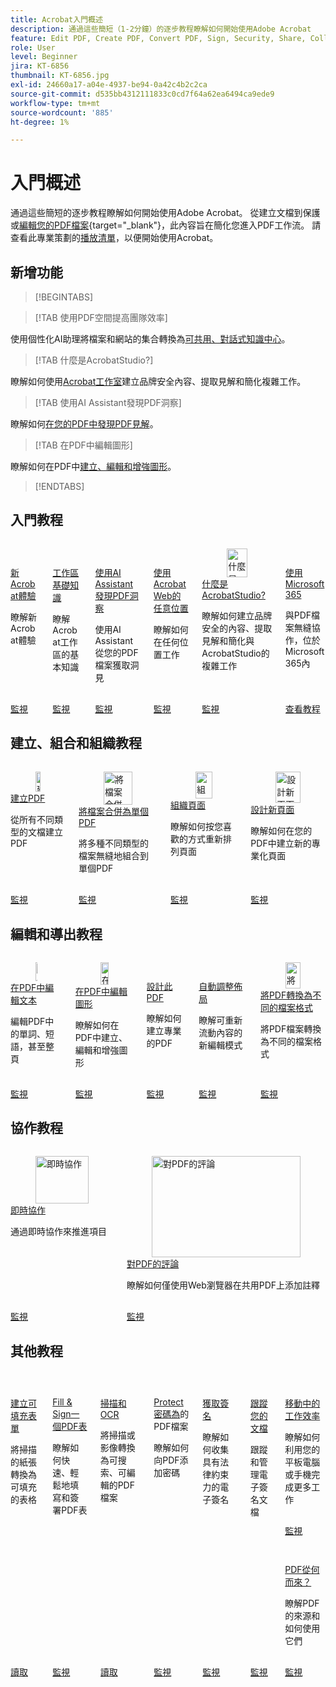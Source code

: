 ```yaml
---
title: Acrobat入門概述
description: 通過這些簡短（1-2分鐘）的逐步教程瞭解如何開始使用Adobe Acrobat
feature: Edit PDF, Create PDF, Convert PDF, Sign, Security, Share, Collaboration, Workspace
role: User
level: Beginner
jira: KT-6856
thumbnail: KT-6856.jpg
exl-id: 24660a17-a04e-4937-be94-0a42c4b2c2ca
source-git-commit: d535bb4312111833c0cd7f64a62ea6494ca9ede9
workflow-type: tm+mt
source-wordcount: '885'
ht-degree: 1%

---
```


# 入門概述

通過這些簡短的逐步教程瞭解如何開始使用Adobe Acrobat。 從建立文檔到保護或[編輯您的PDF檔案](https://www.adobe.com/tw/acrobat/online/pdf-editor.html){target="_blank"}，此內容旨在簡化您進入PDF工作流。 請查看此專業策劃的[播放清單](https://experienceleague.adobe.com/zh-hant/playlists/acrobat-get-started-business-users)，以便開始使用Acrobat。

## 新增功能

>[!BEGINTABS]

>[!TAB 使用PDF空間提高團隊效率]

使用個性化AI助理將檔案和網站的集合轉換為[可共用、對話式知識中心](pdf-spaces-legal.md)。

>[!TAB 什麼是AcrobatStudio?]

瞭解如何使用[Acrobat工作室](acrobat-studio.md)建立品牌安全內容、提取見解和簡化複雜工作。

>[!TAB 使用AI Assistant發現PDF洞察]

瞭解如何[在您的PDF中發現PDF見解](ai-assistant.md)。

>[!TAB 在PDF中編輯圖形]

瞭解如何在PDF中[建立、編輯和增強圖形](edit-graphics.md)。

>[!ENDTABS]

## 入門教程

<!-- START CARDS HTML - DO NOT MODIFY BY HAND -->
<div class="columns">
    <div class="column is-half-tablet is-half-desktop is-one-third-widescreen" aria-label="New Acrobat experience">
        <div class="card" style="height: 100%; display: flex; flex-direction: column; height: 100%;">
            <div class="card-image">
                <figure class="image x-is-16by9">
                    <a href="https://experienceleague.adobe.com/zh-hant/docs/document-cloud-learn/acrobat-learning/getting-started/new-workspace" title="新Acrobat經驗" target="_self" rel="referrer">
                        <img class="is-bordered-r-small" src="https://experienceleague.adobe.com/zh-hant/docs/document-cloud-learn/acrobat-learning/getting-started/media_1fd7846c8083ccd0da406c6abf96fe746d9b4539e.png?width=400&format=webply&optimize=medium" alt="新Acrobat經驗"
                             style="width: 100%; aspect-ratio: 16 / 9; object-fit: cover; overflow: hidden; display: block; margin: auto;">
                    </a>
                </figure>
            </div>
            <div class="card-content is-padded-small" style="display: flex; flex-direction: column; flex-grow: 1; justify-content: space-between;">
                <div class="top-card-content">
                    <p class="headline is-size-6 has-text-weight-bold">
                        <a href="https://experienceleague.adobe.com/zh-hant/docs/document-cloud-learn/acrobat-learning/getting-started/new-workspace" target="_self" rel="referrer" title="新Acrobat經驗">新Acrobat體驗</a>
                    </p>
                    <p class="is-size-6">瞭解新Acrobat體驗</p>
                </div>
                <a href="https://experienceleague.adobe.com/zh-hant/docs/document-cloud-learn/acrobat-learning/getting-started/new-workspace" target="_self" rel="referrer" class="spectrum-Button spectrum-Button--outline spectrum-Button--primary spectrum-Button--sizeM" style="align-self: flex-start; margin-top: 1rem;">
                    <span class="spectrum-Button-label has-no-wrap has-text-weight-bold">監視</span>
                </a>
            </div>
        </div>
    </div>
    <div class="column is-half-tablet is-half-desktop is-one-third-widescreen" aria-label="Workspace basics">
        <div class="card" style="height: 100%; display: flex; flex-direction: column; height: 100%;">
            <div class="card-image">
                <figure class="image x-is-16by9">
                    <a href="https://experienceleague.adobe.com/zh-hant/docs/document-cloud-learn/acrobat-learning/getting-started/get-to-know-the-acrobat-dc-interface" title="工作區基本介紹" target="_self" rel="referrer">
                        <img class="is-bordered-r-small" src="https://experienceleague.adobe.com/zh-hant/docs/document-cloud-learn/acrobat-learning/getting-started/media_1829b23b3d26ba9ab2687a87be27ecf1b2adde71e.png?width=400&format=webply&optimize=medium" alt="工作區基本介紹"
                             style="width: 100%; aspect-ratio: 16 / 9; object-fit: cover; overflow: hidden; display: block; margin: auto;">
                    </a>
                </figure>
            </div>
            <div class="card-content is-padded-small" style="display: flex; flex-direction: column; flex-grow: 1; justify-content: space-between;">
                <div class="top-card-content">
                    <p class="headline is-size-6 has-text-weight-bold">
                        <a href="https://experienceleague.adobe.com/zh-hant/docs/document-cloud-learn/acrobat-learning/getting-started/get-to-know-the-acrobat-dc-interface" target="_self" rel="referrer" title="工作區基本介紹">工作區基礎知識</a>
                    </p>
                    <p class="is-size-6">瞭解Acrobat工作區的基本知識</p>
                </div>
                <a href="https://experienceleague.adobe.com/zh-hant/docs/document-cloud-learn/acrobat-learning/getting-started/get-to-know-the-acrobat-dc-interface" target="_self" rel="referrer" class="spectrum-Button spectrum-Button--outline spectrum-Button--primary spectrum-Button--sizeM" style="align-self: flex-start; margin-top: 1rem;">
                    <span class="spectrum-Button-label has-no-wrap has-text-weight-bold">監視</span>
                </a>
            </div>
        </div>
    </div>
    <div class="column is-half-tablet is-half-desktop is-one-third-widescreen" aria-label="Discover PDF insights with AI Assistant">
        <div class="card" style="height: 100%; display: flex; flex-direction: column; height: 100%;">
            <div class="card-image">
                <figure class="image x-is-16by9">
                    <a href="https://experienceleague.adobe.com/zh-hant/docs/document-cloud-learn/acrobat-learning/getting-started/ai-assistant" title="使用AI Assistant發現PDF洞察力" target="_self" rel="referrer">
                        <img class="is-bordered-r-small" src="https://experienceleague.adobe.com/zh-hant/docs/document-cloud-learn/acrobat-learning/getting-started/media_16b40a5c89df63b8d9116ee1733680b378915394a.png?width=400&format=webply&optimize=medium" alt="使用AI Assistant發現PDF洞察力"
                             style="width: 100%; aspect-ratio: 16 / 9; object-fit: cover; overflow: hidden; display: block; margin: auto;">
                    </a>
                </figure>
            </div>
            <div class="card-content is-padded-small" style="display: flex; flex-direction: column; flex-grow: 1; justify-content: space-between;">
                <div class="top-card-content">
                    <p class="headline is-size-6 has-text-weight-bold">
                        <a href="https://experienceleague.adobe.com/zh-hant/docs/document-cloud-learn/acrobat-learning/getting-started/ai-assistant" target="_self" rel="referrer" title="使用AI Assistant發現PDF洞察力">使用AI Assistant發現PDF洞察</a>
                    </p>
                    <p class="is-size-6">使用AI Assistant從您的PDF檔案獲取洞見</p>
                </div>
                <a href="https://experienceleague.adobe.com/zh-hant/docs/document-cloud-learn/acrobat-learning/getting-started/ai-assistant" target="_self" rel="referrer" class="spectrum-Button spectrum-Button--outline spectrum-Button--primary spectrum-Button--sizeM" style="align-self: flex-start; margin-top: 1rem;">
                    <span class="spectrum-Button-label has-no-wrap has-text-weight-bold">監視</span>
                </a>
            </div>
        </div>
    </div>
                <div class="column is-half-tablet is-half-desktop is-one-third-widescreen" aria-label="Work anywhere with Acrobat web">
        <div class="card" style="height: 100%; display: flex; flex-direction: column; height: 100%;">
            <div class="card-image">
                <figure class="image x-is-16by9">
                    <a href="https://experienceleague.adobe.com/zh-hant/docs/document-cloud-learn/acrobat-learning/getting-started/acrobatweb" title="隨處使用AcrobatWeb" target="_self" rel="referrer">
                        <img class="is-bordered-r-small" src="https://experienceleague.adobe.com/zh-hant/docs/document-cloud-learn/acrobat-learning/getting-started/media_1bfcf9b6746a553be3bae3718499df7f83847b637.png?width=400&format=webply&optimize=medium" alt="隨處使用AcrobatWeb"
                             style="width: 100%; aspect-ratio: 16 / 9; object-fit: cover; overflow: hidden; display: block; margin: auto;">
                    </a>
                </figure>
            </div>
            <div class="card-content is-padded-small" style="display: flex; flex-direction: column; flex-grow: 1; justify-content: space-between;">
                <div class="top-card-content">
                    <p class="headline is-size-6 has-text-weight-bold">
                        <a href="https://experienceleague.adobe.com/zh-hant/docs/document-cloud-learn/acrobat-learning/getting-started/acrobatweb" target="_self" rel="referrer" title="隨處使用AcrobatWeb">使用AcrobatWeb的任意位置</a>
                    </p>
                    <p class="is-size-6">瞭解如何在任何位置工作</p>
                </div>
                <a href="https://experienceleague.adobe.com/zh-hant/docs/document-cloud-learn/acrobat-learning/getting-started/acrobatweb" target="_self" rel="referrer" class="spectrum-Button spectrum-Button--outline spectrum-Button--primary spectrum-Button--sizeM" style="align-self: flex-start; margin-top: 1rem;">
                    <span class="spectrum-Button-label has-no-wrap has-text-weight-bold">監視</span>
                </a>
            </div>
        </div>
    </div>
                 <div class="column is-half-tablet is-half-desktop is-one-third-widescreen"         aria-label="What is Acrobat Studio?">
                      <div class="card" style="height: 100%; display: flex; flex-direction: column; height: 100%;">
                 <div class="card-image">
                <figure class="image x-is-16by9">
                    <a href="https://experienceleague.adobe.com/zh-hant/docs/document-cloud-learn/acrobat-learning/getting-started/acrobat-studio" title="什麼是Acrobat工作室？" target="_self" rel="referrer">
                        <img class="is-bordered-r-small" src="https://experienceleague.adobe.com/zh-hant/docs/document-cloud-learn/acrobat-learning/by-industry/media_1f6d6f7b7584d916a156a186267c3d3790ae9144a.png?width=400&format=webply&optimize=medium" alt="什麼是Acrobat工作室？"
                             style="width: 100%; aspect-ratio: 16 / 9; object-fit: cover; overflow: hidden; display: block; margin: auto;">
                    </a>
                </figure>
                 </div>
                     <div class="card-content is-padded-small" style="display: flex; flex-direction: column; flex-grow: 1; justify-content: space-between;">
                <div class="top-card-content">
                    <p class="headline is-size-6 has-text-weight-bold">
                        <a href="https://experienceleague.adobe.com/zh-hant/docs/document-cloud-learn/acrobat-learning/getting-started/acrobat-studio" target="_self" rel="referrer" title="什麼是Acrobat工作室？">什麼是AcrobatStudio?</a>
                    </p>
                    <p class="is-size-6">瞭解如何建立品牌安全的內容、提取見解和簡化與AcrobatStudio的複雜工作</p>
                </div>
                <a href="https://experienceleague.adobe.com/zh-hant/docs/document-cloud-learn/acrobat-learning/getting-started/acrobat-studio" target="_self" rel="referrer" class="spectrum-Button spectrum-Button--outline spectrum-Button--primary spectrum-Button--sizeM" style="align-self: flex-start; margin-top: 1rem;">
                    <span class="spectrum-Button-label has-no-wrap has-text-weight-bold">監視</span>
                </a>
            </div>
        </div>
    </div>
    <div class="column is-half-tablet is-half-desktop is-one-third-widescreen" aria-label="Work with Microsoft 365">
        <div class="card" style="height: 100%; display: flex; flex-direction: column; height: 100%;">
            <div class="card-image">
                <figure class="image x-is-16by9">
                    <a href="https://experienceleague.adobe.com/zh-hant/docs/document-cloud-learn/acrobat-learning/integrations/integrate-overview#microsoft" title="與Microsoft合作365" target="_self" rel="referrer">
                        <img class="is-bordered-r-small" src="https://experienceleague.adobe.com/zh-hant/docs/document-cloud-learn/acrobat-learning/getting-started/media_1e715d1ec959dc755a27cab94e21039372673afac.png?width=400&format=webply&optimize=medium" alt="與Microsoft合作365"
                             style="width: 100%; aspect-ratio: 16 / 9; object-fit: cover; overflow: hidden; display: block; margin: auto;">
                    </a>
                </figure>
            </div>
            <div class="card-content is-padded-small" style="display: flex; flex-direction: column; flex-grow: 1; justify-content: space-between;">
                <div class="top-card-content">
                    <p class="headline is-size-6 has-text-weight-bold">
                        <a href="https://experienceleague.adobe.com/zh-hant/docs/document-cloud-learn/acrobat-learning/integrations/integrate-overview#microsoft" target="_self" rel="referrer" title="與Microsoft合作365">使用Microsoft365</a>
                    </p>
                    <p class="is-size-6">與PDF檔案無縫協作，位於Microsoft365內</p>
                </div>
                <a href="https://experienceleague.adobe.com/zh-hant/docs/document-cloud-learn/acrobat-learning/integrations/integrate-overview#microsoft" target="_self" rel="referrer" class="spectrum-Button spectrum-Button--outline spectrum-Button--primary spectrum-Button--sizeM" style="align-self: flex-start; margin-top: 1rem;">
                    <span class="spectrum-Button-label has-no-wrap has-text-weight-bold">查看教程</span>
                </a>
            </div>
        </div>
    </div>
</div>
<!-- END CARDS HTML - DO NOT MODIFY BY HAND -->

## 建立、組合和組織教程

<!-- START CARDS HTML - DO NOT MODIFY BY HAND -->
<div class="columns">
    <div class="column is-half-tablet is-half-desktop is-one-third-widescreen" aria-label="Create a PDF">
        <div class="card" style="height: 100%; display: flex; flex-direction: column; height: 100%;">
            <div class="card-image">
                <figure class="image x-is-16by9">
                    <a href="https://experienceleague.adobe.com/zh-hant/docs/document-cloud-learn/acrobat-learning/getting-started/create-pdf" title="建立PDF" target="_self" rel="referrer">
                        <img class="is-bordered-r-small" src="https://experienceleague.adobe.com/zh-hant/docs/document-cloud-learn/acrobat-learning/getting-started/media_16f0a3abd52647334bb64fdf140cf94afd63188d2.png?width=400&format=webply&optimize=medium" alt="建立PDF"
                             style="width: 100%; aspect-ratio: 16 / 9; object-fit: cover; overflow: hidden; display: block; margin: auto;">
                    </a>
                </figure>
            </div>
            <div class="card-content is-padded-small" style="display: flex; flex-direction: column; flex-grow: 1; justify-content: space-between;">
                <div class="top-card-content">
                    <p class="headline is-size-6 has-text-weight-bold">
                        <a href="https://experienceleague.adobe.com/zh-hant/docs/document-cloud-learn/acrobat-learning/getting-started/create-pdf" target="_self" rel="referrer" title="建立PDF">建立PDF</a>
                    </p>
                    <p class="is-size-6">從所有不同類型的文檔建立PDF</p>
                </div>
                <a href="https://experienceleague.adobe.com/zh-hant/docs/document-cloud-learn/acrobat-learning/getting-started/create-pdf" target="_self" rel="referrer" class="spectrum-Button spectrum-Button--outline spectrum-Button--primary spectrum-Button--sizeM" style="align-self: flex-start; margin-top: 1rem;">
                    <span class="spectrum-Button-label has-no-wrap has-text-weight-bold">監視</span>
                </a>
            </div>
        </div>
    </div>
    <div class="column is-half-tablet is-half-desktop is-one-third-widescreen" aria-label="Combine files into a single PDF">
        <div class="card" style="height: 100%; display: flex; flex-direction: column; height: 100%;">
            <div class="card-image">
                <figure class="image x-is-16by9">
                    <a href="https://experienceleague.adobe.com/zh-hant/docs/document-cloud-learn/acrobat-learning/getting-started/combine-to-pdf" title="將檔案合併到單個PDF" target="_self" rel="referrer">
                        <img class="is-bordered-r-small" src="https://experienceleague.adobe.com/zh-hant/docs/document-cloud-learn/acrobat-learning/getting-started/media_11be639aeee441f5b0e2b4900730339cd1798a4b9.png?width=400&format=webply&optimize=medium" alt="將檔案合併到單個PDF"
                             style="width: 100%; aspect-ratio: 16 / 9; object-fit: cover; overflow: hidden; display: block; margin: auto;">
                    </a>
                </figure>
            </div>
            <div class="card-content is-padded-small" style="display: flex; flex-direction: column; flex-grow: 1; justify-content: space-between;">
                <div class="top-card-content">
                    <p class="headline is-size-6 has-text-weight-bold">
                        <a href="https://experienceleague.adobe.com/zh-hant/docs/document-cloud-learn/acrobat-learning/getting-started/combine-to-pdf" target="_self" rel="referrer" title="將檔案合併到單個PDF">將檔案合併為單個PDF</a>
                    </p>
                    <p class="is-size-6">將多種不同類型的檔案無縫地組合到單個PDF</p>
                </div>
                <a href="https://experienceleague.adobe.com/zh-hant/docs/document-cloud-learn/acrobat-learning/getting-started/combine-to-pdf" target="_self" rel="referrer" class="spectrum-Button spectrum-Button--outline spectrum-Button--primary spectrum-Button--sizeM" style="align-self: flex-start; margin-top: 1rem;">
                    <span class="spectrum-Button-label has-no-wrap has-text-weight-bold">監視</span>
                </a>
            </div>
        </div>
    </div>
    <div class="column is-half-tablet is-half-desktop is-one-third-widescreen" aria-label="Organize pages">
        <div class="card" style="height: 100%; display: flex; flex-direction: column; height: 100%;">
            <div class="card-image">
                <figure class="image x-is-16by9">
                    <a href="https://experienceleague.adobe.com/zh-hant/docs/document-cloud-learn/acrobat-learning/getting-started/organize" title="組織頁面" target="_self" rel="referrer">
                        <img class="is-bordered-r-small" src="https://experienceleague.adobe.com/zh-hant/docs/document-cloud-learn/acrobat-learning/getting-started/media_17e55bdc9d65c0ae578fd3d6d32d1eb3bf3719714.png?width=400&format=webply&optimize=medium" alt="組織頁面"
                             style="width: 100%; aspect-ratio: 16 / 9; object-fit: cover; overflow: hidden; display: block; margin: auto;">
                    </a>
                </figure>
            </div>
            <div class="card-content is-padded-small" style="display: flex; flex-direction: column; flex-grow: 1; justify-content: space-between;">
                <div class="top-card-content">
                    <p class="headline is-size-6 has-text-weight-bold">
                        <a href="https://experienceleague.adobe.com/zh-hant/docs/document-cloud-learn/acrobat-learning/getting-started/organize" target="_self" rel="referrer" title="組織頁面">組織頁面</a>
                    </p>
                    <p class="is-size-6">瞭解如何按您喜歡的方式重新排列頁面</p>
                </div>
                <a href="https://experienceleague.adobe.com/zh-hant/docs/document-cloud-learn/acrobat-learning/getting-started/organize" target="_self" rel="referrer" class="spectrum-Button spectrum-Button--outline spectrum-Button--primary spectrum-Button--sizeM" style="align-self: flex-start; margin-top: 1rem;">
                    <span class="spectrum-Button-label has-no-wrap has-text-weight-bold">監視</span>
                </a>
            </div>
        </div>
    </div>
    <div class="column is-half-tablet is-half-desktop is-one-third-widescreen" aria-label="Design a new page">
        <div class="card" style="height: 100%; display: flex; flex-direction: column; height: 100%;">
            <div class="card-image">
                <figure class="image x-is-16by9">
                    <a href="https://experienceleague.adobe.com/zh-hant/docs/document-cloud-learn/acrobat-learning/getting-started/add-custom-page" title="設計新頁面" target="_self" rel="referrer">
                        <img class="is-bordered-r-small" src="https://experienceleague.adobe.com/zh-hant/docs/document-cloud-learn/acrobat-learning/getting-started/media_1f048322a16c3f2b9762347f0ea4e90b24dcd279e.png?width=400&format=webply&optimize=medium" alt="設計新頁面"
                             style="width: 100%; aspect-ratio: 16 / 9; object-fit: cover; overflow: hidden; display: block; margin: auto;">
                    </a>
                </figure>
            </div>
            <div class="card-content is-padded-small" style="display: flex; flex-direction: column; flex-grow: 1; justify-content: space-between;">
                <div class="top-card-content">
                    <p class="headline is-size-6 has-text-weight-bold">
                        <a href="https://experienceleague.adobe.com/zh-hant/docs/document-cloud-learn/acrobat-learning/getting-started/add-custom-page" target="_self" rel="referrer" title="設計新頁面">設計新頁面</a>
                    </p>
                    <p class="is-size-6">瞭解如何在您的PDF中建立新的專業化頁面</p>
                </div>
                <a href="https://experienceleague.adobe.com/zh-hant/docs/document-cloud-learn/acrobat-learning/getting-started/add-custom-page" target="_self" rel="referrer" class="spectrum-Button spectrum-Button--outline spectrum-Button--primary spectrum-Button--sizeM" style="align-self: flex-start; margin-top: 1rem;">
                    <span class="spectrum-Button-label has-no-wrap has-text-weight-bold">監視</span>
                </a>
            </div>
        </div>
    </div>
</div>
<!-- END CARDS HTML - DO NOT MODIFY BY HAND -->

## 編輯和導出教程

<!-- START CARDS HTML - DO NOT MODIFY BY HAND -->
<div class="columns">
    <div class="column is-half-tablet is-half-desktop is-one-third-widescreen" aria-label="Edit text in a PDF">
        <div class="card" style="height: 100%; display: flex; flex-direction: column; height: 100%;">
            <div class="card-image">
                <figure class="image x-is-16by9">
                    <a href="https://experienceleague.adobe.com/zh-hant/docs/document-cloud-learn/acrobat-learning/getting-started/edit-pdf" title="編輯PDF中的文本" target="_self" rel="referrer">
                        <img class="is-bordered-r-small" src="https://experienceleague.adobe.com/zh-hant/docs/document-cloud-learn/acrobat-learning/getting-started/media_13401767164ccbafc5bcc35d34d2334fc961255e1.png?width=400&format=webply&optimize=medium" alt="編輯PDF中的文本"
                             style="width: 100%; aspect-ratio: 16 / 9; object-fit: cover; overflow: hidden; display: block; margin: auto;">
                    </a>
                </figure>
            </div>
            <div class="card-content is-padded-small" style="display: flex; flex-direction: column; flex-grow: 1; justify-content: space-between;">
                <div class="top-card-content">
                    <p class="headline is-size-6 has-text-weight-bold">
                        <a href="https://experienceleague.adobe.com/zh-hant/docs/document-cloud-learn/acrobat-learning/getting-started/edit-pdf" target="_self" rel="referrer" title="編輯PDF中的文本">在PDF中編輯文本</a>
                    </p>
                    <p class="is-size-6">編輯PDF中的單詞、短語，甚至整頁</p>
                </div>
                <a href="https://experienceleague.adobe.com/zh-hant/docs/document-cloud-learn/acrobat-learning/getting-started/edit-pdf" target="_self" rel="referrer" class="spectrum-Button spectrum-Button--outline spectrum-Button--primary spectrum-Button--sizeM" style="align-self: flex-start; margin-top: 1rem;">
                    <span class="spectrum-Button-label has-no-wrap has-text-weight-bold">監視</span>
                </a>
            </div>
        </div>
    </div>
    <div class="column is-half-tablet is-half-desktop is-one-third-widescreen" aria-label="Edit graphics in a PDF">
        <div class="card" style="height: 100%; display: flex; flex-direction: column; height: 100%;">
            <div class="card-image">
                <figure class="image x-is-16by9">
                    <a href="https://experienceleague.adobe.com/zh-hant/docs/document-cloud-learn/acrobat-learning/getting-started/edit-graphics" title="在PDF中編輯圖形" target="_self" rel="referrer">
                        <img class="is-bordered-r-small" src="https://experienceleague.adobe.com/zh-hant/docs/document-cloud-learn/acrobat-learning/getting-started/media_10cbcb294cdbd62dc9d8f6b2f5f5f160782370141.png?width=400&format=webply&optimize=medium" alt="在PDF中編輯圖形"
                             style="width: 100%; aspect-ratio: 16 / 9; object-fit: cover; overflow: hidden; display: block; margin: auto;">
                    </a>
                </figure>
            </div>
            <div class="card-content is-padded-small" style="display: flex; flex-direction: column; flex-grow: 1; justify-content: space-between;">
                <div class="top-card-content">
                    <p class="headline is-size-6 has-text-weight-bold">
                        <a href="https://experienceleague.adobe.com/zh-hant/docs/document-cloud-learn/acrobat-learning/getting-started/edit-graphics" target="_self" rel="referrer" title="在PDF中編輯圖形">在PDF中編輯圖形</a>
                    </p>
                    <p class="is-size-6">瞭解如何在PDF中建立、編輯和增強圖形</p>
                </div>
                <a href="https://experienceleague.adobe.com/zh-hant/docs/document-cloud-learn/acrobat-learning/getting-started/edit-graphics" target="_self" rel="referrer" class="spectrum-Button spectrum-Button--outline spectrum-Button--primary spectrum-Button--sizeM" style="align-self: flex-start; margin-top: 1rem;">
                    <span class="spectrum-Button-label has-no-wrap has-text-weight-bold">監視</span>
                </a>
            </div>
        </div>
    </div>
    <div class="column is-half-tablet is-half-desktop is-one-third-widescreen" aria-label="Stylize this PDF">
        <div class="card" style="height: 100%; display: flex; flex-direction: column; height: 100%;">
            <div class="card-image">
                <figure class="image x-is-16by9">
                    <a href="https://experienceleague.adobe.com/zh-hant/docs/document-cloud-learn/acrobat-learning/getting-started/stylize-this-pdf" title="設計此PDF" target="_self" rel="referrer">
                        <img class="is-bordered-r-small" src="https://experienceleague.adobe.com/zh-hant/docs/document-cloud-learn/acrobat-learning/getting-started/media_199eeb70612b1e3f04c00cbe3ebf7f4cc2016bcef.png?width=400&format=webply&optimize=medium" alt="設計此PDF"
                             style="width: 100%; aspect-ratio: 16 / 9; object-fit: cover; overflow: hidden; display: block; margin: auto;">
                    </a>
                </figure>
            </div>
            <div class="card-content is-padded-small" style="display: flex; flex-direction: column; flex-grow: 1; justify-content: space-between;">
                <div class="top-card-content">
                    <p class="headline is-size-6 has-text-weight-bold">
                        <a href="https://experienceleague.adobe.com/zh-hant/docs/document-cloud-learn/acrobat-learning/getting-started/stylize-this-pdf" target="_self" rel="referrer" title="設計此PDF">設計此PDF</a>
                    </p>
                    <p class="is-size-6">瞭解如何建立專業的PDF</p>
                </div>
                <a href="https://experienceleague.adobe.com/zh-hant/docs/document-cloud-learn/acrobat-learning/getting-started/stylize-this-pdf" target="_self" rel="referrer" class="spectrum-Button spectrum-Button--outline spectrum-Button--primary spectrum-Button--sizeM" style="align-self: flex-start; margin-top: 1rem;">
                    <span class="spectrum-Button-label has-no-wrap has-text-weight-bold">監視</span>
                </a>
            </div>
        </div>
    </div>
    <div class="column is-half-tablet is-half-desktop is-one-third-widescreen" aria-label="Auto-adjust layout">
        <div class="card" style="height: 100%; display: flex; flex-direction: column; height: 100%;">
            <div class="card-image">
                <figure class="image x-is-16by9">
                    <a href="https://experienceleague.adobe.com/zh-hant/docs/document-cloud-learn/acrobat-learning/getting-started/auto-adjust-layout" title="自動調整佈局" target="_self" rel="referrer">
                        <img class="is-bordered-r-small" src="https://experienceleague.adobe.com/zh-hant/docs/document-cloud-learn/acrobat-learning/getting-started/media_1072b7b70b16efa68b4bd6bbc2152a4dd90bd6dfb.png?width=400&format=webply&optimize=medium" alt="自動調整佈局"
                             style="width: 100%; aspect-ratio: 16 / 9; object-fit: cover; overflow: hidden; display: block; margin: auto;">
                    </a>
                </figure>
            </div>
            <div class="card-content is-padded-small" style="display: flex; flex-direction: column; flex-grow: 1; justify-content: space-between;">
                <div class="top-card-content">
                    <p class="headline is-size-6 has-text-weight-bold">
                        <a href="https://experienceleague.adobe.com/zh-hant/docs/document-cloud-learn/acrobat-learning/getting-started/auto-adjust-layout" target="_self" rel="referrer" title="自動調整佈局">自動調整佈局</a>
                    </p>
                    <p class="is-size-6">瞭解可重新流動內容的新編輯模式</p>
                </div>
                <a href="https://experienceleague.adobe.com/zh-hant/docs/document-cloud-learn/acrobat-learning/getting-started/auto-adjust-layout" target="_self" rel="referrer" class="spectrum-Button spectrum-Button--outline spectrum-Button--primary spectrum-Button--sizeM" style="align-self: flex-start; margin-top: 1rem;">
                    <span class="spectrum-Button-label has-no-wrap has-text-weight-bold">監視</span>
                </a>
            </div>
        </div>
    </div>
    <div class="column is-half-tablet is-half-desktop is-one-third-widescreen" aria-label="Convert PDF to different file formats">
        <div class="card" style="height: 100%; display: flex; flex-direction: column; height: 100%;">
            <div class="card-image">
                <figure class="image x-is-16by9">
                    <a href="https://experienceleague.adobe.com/zh-hant/docs/document-cloud-learn/acrobat-learning/getting-started/export-pdf" title="將PDF轉換為不同的檔案格式" target="_self" rel="referrer">
                        <img class="is-bordered-r-small" src="https://experienceleague.adobe.com/zh-hant/docs/document-cloud-learn/acrobat-learning/getting-started/media_16383696f2610f1419050df7dca0b9dc77b94f836.png?width=400&format=webply&optimize=medium" alt="將PDF轉換為不同的檔案格式"
                             style="width: 100%; aspect-ratio: 16 / 9; object-fit: cover; overflow: hidden; display: block; margin: auto;">
                    </a>
                </figure>
            </div>
            <div class="card-content is-padded-small" style="display: flex; flex-direction: column; flex-grow: 1; justify-content: space-between;">
                <div class="top-card-content">
                    <p class="headline is-size-6 has-text-weight-bold">
                        <a href="https://experienceleague.adobe.com/zh-hant/docs/document-cloud-learn/acrobat-learning/getting-started/export-pdf" target="_self" rel="referrer" title="將PDF轉換為不同的檔案格式">將PDF轉換為不同的檔案格式</a>
                    </p>
                    <p class="is-size-6">將PDF檔案轉換為不同的檔案格式</p>
                </div>
                <a href="https://experienceleague.adobe.com/zh-hant/docs/document-cloud-learn/acrobat-learning/getting-started/export-pdf" target="_self" rel="referrer" class="spectrum-Button spectrum-Button--outline spectrum-Button--primary spectrum-Button--sizeM" style="align-self: flex-start; margin-top: 1rem;">
                    <span class="spectrum-Button-label has-no-wrap has-text-weight-bold">監視</span>
                </a>
            </div>
        </div>
    </div>
</div>
<!-- END CARDS HTML - DO NOT MODIFY BY HAND -->

## 協作教程

<!-- START CARDS HTML - DO NOT MODIFY BY HAND -->
<div class="columns">
    <div class="column is-half-tablet is-half-desktop is-one-third-widescreen" aria-label="Collaborate in real time">
        <div class="card" style="height: 100%; display: flex; flex-direction: column; height: 100%;">
            <div class="card-image">
                <figure class="image x-is-16by9">
                    <a href="https://experienceleague.adobe.com/zh-hant/docs/document-cloud-learn/acrobat-learning/getting-started/collaborate" title="即時協作" target="_self" rel="referrer">
                        <img class="is-bordered-r-small" src="https://experienceleague.adobe.com/zh-hant/docs/document-cloud-learn/acrobat-learning/getting-started/media_1f5dd20f4df4fb7d2f5c80653268baf61e708a449.png?width=400&format=webply&optimize=medium" alt="即時協作"
                             style="width: 100%; aspect-ratio: 16 / 9; object-fit: cover; overflow: hidden; display: block; margin: auto;">
                    </a>
                </figure>
            </div>
            <div class="card-content is-padded-small" style="display: flex; flex-direction: column; flex-grow: 1; justify-content: space-between;">
                <div class="top-card-content">
                    <p class="headline is-size-6 has-text-weight-bold">
                        <a href="https://experienceleague.adobe.com/zh-hant/docs/document-cloud-learn/acrobat-learning/getting-started/collaborate" target="_self" rel="referrer" title="即時協作">即時協作</a>
                    </p>
                    <p class="is-size-6">通過即時協作來推進項目</p>
                </div>
                <a href="https://experienceleague.adobe.com/zh-hant/docs/document-cloud-learn/acrobat-learning/getting-started/collaborate" target="_self" rel="referrer" class="spectrum-Button spectrum-Button--outline spectrum-Button--primary spectrum-Button--sizeM" style="align-self: flex-start; margin-top: 1rem;">
                    <span class="spectrum-Button-label has-no-wrap has-text-weight-bold">監視</span>
                </a>
            </div>
        </div>
    </div>
    <div class="column is-half-tablet is-half-desktop is-one-third-widescreen" aria-label="Comment on a PDF">
        <div class="card" style="height: 100%; display: flex; flex-direction: column; height: 100%;">
            <div class="card-image">
                <figure class="image x-is-16by9">
                    <a href="https://experienceleague.adobe.com/zh-hant/docs/document-cloud-learn/acrobat-learning/getting-started/comment-on-pdf-files" title="對PDF的評論" target="_self" rel="referrer">
                        <img class="is-bordered-r-small" src="https://experienceleague.adobe.com/zh-hant/docs/document-cloud-learn/acrobat-learning/getting-started/media_116d7c4b645e8d4c4e4645df9cb83a36501431471.png?width=400&format=webply&optimize=medium" alt="對PDF的評論"
                             style="width: 100%; aspect-ratio: 16 / 9; object-fit: cover; overflow: hidden; display: block; margin: auto;">
                    </a>
                </figure>
            </div>
            <div class="card-content is-padded-small" style="display: flex; flex-direction: column; flex-grow: 1; justify-content: space-between;">
                <div class="top-card-content">
                    <p class="headline is-size-6 has-text-weight-bold">
                        <a href="https://experienceleague.adobe.com/zh-hant/docs/document-cloud-learn/acrobat-learning/getting-started/comment-on-pdf-files" target="_self" rel="referrer" title="對PDF的評論">對PDF的評論</a>
                    </p>
                    <p class="is-size-6">瞭解如何僅使用Web瀏覽器在共用PDF上添加註釋</p>
                </div>
                <a href="https://experienceleague.adobe.com/zh-hant/docs/document-cloud-learn/acrobat-learning/getting-started/comment-on-pdf-files" target="_self" rel="referrer" class="spectrum-Button spectrum-Button--outline spectrum-Button--primary spectrum-Button--sizeM" style="align-self: flex-start; margin-top: 1rem;">
                    <span class="spectrum-Button-label has-no-wrap has-text-weight-bold">監視</span>
                </a>
            </div>
        </div>
    </div>
</div>
<!-- END CARDS HTML - DO NOT MODIFY BY HAND -->

## 其他教程

<!-- START CARDS HTML - DO NOT MODIFY BY HAND -->
<div class="columns">
    <div class="column is-half-tablet is-half-desktop is-one-third-widescreen" aria-label="Create fillable forms">
        <div class="card" style="height: 100%; display: flex; flex-direction: column; height: 100%;">
            <div class="card-image">
                <figure class="image x-is-16by9">
                    <a href="https://experienceleague.adobe.com/zh-hant/docs/document-cloud-learn/acrobat-learning/getting-started/create-fillable-forms" title="建立可填充表單" target="_self" rel="referrer">
                        <img class="is-bordered-r-small" src="https://experienceleague.adobe.com/zh-hant/docs/document-cloud-learn/acrobat-learning/getting-started/media_109411f58bacd579c020661fd7f6577ed63726aef.png?width=400&format=webply&optimize=medium" alt="建立可填充表單"
                             style="width: 100%; aspect-ratio: 16 / 9; object-fit: cover; overflow: hidden; display: block; margin: auto;">
                    </a>
                </figure>
            </div>
            <div class="card-content is-padded-small" style="display: flex; flex-direction: column; flex-grow: 1; justify-content: space-between;">
                <div class="top-card-content">
                    <p class="headline is-size-6 has-text-weight-bold">
                        <a href="https://experienceleague.adobe.com/zh-hant/docs/document-cloud-learn/acrobat-learning/getting-started/create-fillable-forms" target="_self" rel="referrer" title="建立可填充表單">建立可填充表單</a>
                    </p>
                    <p class="is-size-6">將掃描的紙張轉換為可填充的表格</p>
                </div>
                <a href="https://experienceleague.adobe.com/zh-hant/docs/document-cloud-learn/acrobat-learning/getting-started/create-fillable-forms" target="_self" rel="referrer" class="spectrum-Button spectrum-Button--outline spectrum-Button--primary spectrum-Button--sizeM" style="align-self: flex-start; margin-top: 1rem;">
                    <span class="spectrum-Button-label has-no-wrap has-text-weight-bold">讀取</span>
                </a>
            </div>
        </div>
    </div>
    <div class="column is-half-tablet is-half-desktop is-one-third-widescreen" aria-label="Fill & Sign a PDF form">
        <div class="card" style="height: 100%; display: flex; flex-direction: column; height: 100%;">
            <div class="card-image">
                <figure class="image x-is-16by9">
                    <a href="https://experienceleague.adobe.com/zh-hant/docs/document-cloud-learn/acrobat-learning/getting-started/fill-and-sign" title="Fill &amp; Sign的PDF" target="_self" rel="referrer">
                        <img class="is-bordered-r-small" src="https://experienceleague.adobe.com/zh-hant/docs/document-cloud-learn/acrobat-learning/getting-started/media_1e8d0607bd61f9cf6a5781801e8e075019fa10ce8.png?width=400&format=webply&optimize=medium" alt="Fill &amp; Sign的PDF"
                             style="width: 100%; aspect-ratio: 16 / 9; object-fit: cover; overflow: hidden; display: block; margin: auto;">
                    </a>
                </figure>
            </div>
            <div class="card-content is-padded-small" style="display: flex; flex-direction: column; flex-grow: 1; justify-content: space-between;">
                <div class="top-card-content">
                    <p class="headline is-size-6 has-text-weight-bold">
                        <a href="https://experienceleague.adobe.com/zh-hant/docs/document-cloud-learn/acrobat-learning/getting-started/fill-and-sign" target="_self" rel="referrer" title="Fill &amp; Sign的PDF">Fill &amp; Sign一個PDF表</a>
                    </p>
                    <p class="is-size-6">瞭解如何快速、輕鬆地填寫和簽署PDF表</p>
                </div>
                <a href="https://experienceleague.adobe.com/zh-hant/docs/document-cloud-learn/acrobat-learning/getting-started/fill-and-sign" target="_self" rel="referrer" class="spectrum-Button spectrum-Button--outline spectrum-Button--primary spectrum-Button--sizeM" style="align-self: flex-start; margin-top: 1rem;">
                    <span class="spectrum-Button-label has-no-wrap has-text-weight-bold">監視</span>
                </a>
            </div>
        </div>
    </div>
    <div class="column is-half-tablet is-half-desktop is-one-third-widescreen" aria-label="Scan & OCR">
        <div class="card" style="height: 100%; display: flex; flex-direction: column; height: 100%;">
            <div class="card-image">
                <figure class="image x-is-16by9">
                    <a href="https://experienceleague.adobe.com/zh-hant/docs/document-cloud-learn/acrobat-learning/getting-started/scan-and-ocr" title="掃描和OCR" target="_self" rel="referrer">
                        <img class="is-bordered-r-small" src="https://experienceleague.adobe.com/zh-hant/docs/document-cloud-learn/acrobat-learning/getting-started/media_14440f542ece3322f727553cf6d6cf2408761379b.png?width=400&format=webply&optimize=medium" alt="掃描和OCR"
                             style="width: 100%; aspect-ratio: 16 / 9; object-fit: cover; overflow: hidden; display: block; margin: auto;">
                    </a>
                </figure>
            </div>
            <div class="card-content is-padded-small" style="display: flex; flex-direction: column; flex-grow: 1; justify-content: space-between;">
                <div class="top-card-content">
                    <p class="headline is-size-6 has-text-weight-bold">
                        <a href="https://experienceleague.adobe.com/zh-hant/docs/document-cloud-learn/acrobat-learning/getting-started/scan-and-ocr" target="_self" rel="referrer" title="掃描和OCR">掃描和OCR</a>
                    </p>
                    <p class="is-size-6">將掃描或影像轉換為可搜索、可編輯的PDF檔案</p>
                </div>
                <a href="https://experienceleague.adobe.com/zh-hant/docs/document-cloud-learn/acrobat-learning/getting-started/scan-and-ocr" target="_self" rel="referrer" class="spectrum-Button spectrum-Button--outline spectrum-Button--primary spectrum-Button--sizeM" style="align-self: flex-start; margin-top: 1rem;">
                    <span class="spectrum-Button-label has-no-wrap has-text-weight-bold">讀取</span>
                </a>
            </div>
        </div>
    </div>
    <div class="column is-half-tablet is-half-desktop is-one-third-widescreen" aria-label="Protect a PDF file with a password">
        <div class="card" style="height: 100%; display: flex; flex-direction: column; height: 100%;">
            <div class="card-image">
                <figure class="image x-is-16by9">
                    <a href="https://experienceleague.adobe.com/zh-hant/docs/document-cloud-learn/acrobat-learning/getting-started/password-protect" title="Protect帶密碼的PDF檔案" target="_self" rel="referrer">
                        <img class="is-bordered-r-small" src="https://experienceleague.adobe.com/zh-hant/docs/document-cloud-learn/acrobat-learning/getting-started/media_1803b816278477ef62c8c4a25be6fcc6094763124.png?width=400&format=webply&optimize=medium" alt="Protect帶密碼的PDF檔案"
                             style="width: 100%; aspect-ratio: 16 / 9; object-fit: cover; overflow: hidden; display: block; margin: auto;">
                    </a>
                </figure>
            </div>
            <div class="card-content is-padded-small" style="display: flex; flex-direction: column; flex-grow: 1; justify-content: space-between;">
                <div class="top-card-content">
                    <p class="headline is-size-6 has-text-weight-bold">
                        <a href="https://experienceleague.adobe.com/zh-hant/docs/document-cloud-learn/acrobat-learning/getting-started/password-protect" target="_self" rel="referrer" title="Protect帶密碼的PDF檔案">Protect密碼為</a>的PDF檔案
                    </p>
                    <p class="is-size-6">瞭解如何向PDF添加密碼</p>
                </div>
                <a href="https://experienceleague.adobe.com/zh-hant/docs/document-cloud-learn/acrobat-learning/getting-started/password-protect" target="_self" rel="referrer" class="spectrum-Button spectrum-Button--outline spectrum-Button--primary spectrum-Button--sizeM" style="align-self: flex-start; margin-top: 1rem;">
                    <span class="spectrum-Button-label has-no-wrap has-text-weight-bold">監視</span>
                </a>
            </div>
        </div>
    </div>
    <div class="column is-half-tablet is-half-desktop is-one-third-widescreen" aria-label="Get signatures">
        <div class="card" style="height: 100%; display: flex; flex-direction: column; height: 100%;">
            <div class="card-image">
                <figure class="image x-is-16by9">
                    <a href="https://experienceleague.adobe.com/zh-hant/docs/document-cloud-learn/acrobat-learning/getting-started/signatures" title="獲取簽名" target="_self" rel="referrer">
                        <img class="is-bordered-r-small" src="https://experienceleague.adobe.com/zh-hant/docs/document-cloud-learn/acrobat-learning/getting-started/media_1d23992362b8a44ebfa1801c33d482df88e1865e1.png?width=400&format=webply&optimize=medium" alt="獲取簽名"
                             style="width: 100%; aspect-ratio: 16 / 9; object-fit: cover; overflow: hidden; display: block; margin: auto;">
                    </a>
                </figure>
            </div>
            <div class="card-content is-padded-small" style="display: flex; flex-direction: column; flex-grow: 1; justify-content: space-between;">
                <div class="top-card-content">
                    <p class="headline is-size-6 has-text-weight-bold">
                        <a href="https://experienceleague.adobe.com/zh-hant/docs/document-cloud-learn/acrobat-learning/getting-started/signatures" target="_self" rel="referrer" title="獲取簽名">獲取簽名</a>
                    </p>
                    <p class="is-size-6">瞭解如何收集具有法律約束力的電子簽名</p>
                </div>
                <a href="https://experienceleague.adobe.com/zh-hant/docs/document-cloud-learn/acrobat-learning/getting-started/signatures" target="_self" rel="referrer" class="spectrum-Button spectrum-Button--outline spectrum-Button--primary spectrum-Button--sizeM" style="align-self: flex-start; margin-top: 1rem;">
                    <span class="spectrum-Button-label has-no-wrap has-text-weight-bold">監視</span>
                </a>
            </div>
        </div>
    </div>
    <div class="column is-half-tablet is-half-desktop is-one-third-widescreen" aria-label="Track your documents">
        <div class="card" style="height: 100%; display: flex; flex-direction: column; height: 100%;">
            <div class="card-image">
                <figure class="image x-is-16by9">
                    <a href="https://experienceleague.adobe.com/zh-hant/docs/document-cloud-learn/acrobat-learning/getting-started/track" title="跟蹤文檔" target="_self" rel="referrer">
                        <img class="is-bordered-r-small" src="https://experienceleague.adobe.com/zh-hant/docs/document-cloud-learn/acrobat-learning/getting-started/media_1b0f65154db21a029cc4155f26ca8c24f5eeb71ef.png?width=400&format=webply&optimize=medium" alt="跟蹤文檔"
                             style="width: 100%; aspect-ratio: 16 / 9; object-fit: cover; overflow: hidden; display: block; margin: auto;">
                    </a>
                </figure>
            </div>
            <div class="card-content is-padded-small" style="display: flex; flex-direction: column; flex-grow: 1; justify-content: space-between;">
                <div class="top-card-content">
                    <p class="headline is-size-6 has-text-weight-bold">
                        <a href="https://experienceleague.adobe.com/zh-hant/docs/document-cloud-learn/acrobat-learning/getting-started/track" target="_self" rel="referrer" title="跟蹤文檔">跟蹤您的文檔</a>
                    </p>
                    <p class="is-size-6">跟蹤和管理電子簽名文檔</p>
                </div>
                <a href="https://experienceleague.adobe.com/zh-hant/docs/document-cloud-learn/acrobat-learning/getting-started/track" target="_self" rel="referrer" class="spectrum-Button spectrum-Button--outline spectrum-Button--primary spectrum-Button--sizeM" style="align-self: flex-start; margin-top: 1rem;">
                    <span class="spectrum-Button-label has-no-wrap has-text-weight-bold">監視</span>
                </a>
            </div>
        </div>
    </div>
    <div class="column is-half-tablet is-half-desktop is-one-third-widescreen" aria-label="Productivity on the go">
        <div class="card" style="height: 100%; display: flex; flex-direction: column; height: 100%;">
            <div class="card-image">
                <figure class="image x-is-16by9">
                    <a href="https://experienceleague.adobe.com/zh-hant/docs/document-cloud-learn/acrobat-learning/getting-started/productivity" title="移動中的生產力" target="_self" rel="referrer">
                        <img class="is-bordered-r-small" src="https://experienceleague.adobe.com/zh-hant/docs/document-cloud-learn/acrobat-learning/getting-started/media_1baac857c8ccc7eb8f0af7c27bd123772b2d5cac4.png?width=400&format=webply&optimize=medium" alt="移動中的生產力"
                             style="width: 100%; aspect-ratio: 16 / 9; object-fit: cover; overflow: hidden; display: block; margin: auto;">
                    </a>
                </figure>
    </div>
    <div class="card-content is-padded-small" style="display: flex; flex-direction: column; flex-grow: 1; justify-content: space-between;">
                <div class="top-card-content">
                    <p class="headline is-size-6 has-text-weight-bold">
                        <a href="https://experienceleague.adobe.com/zh-hant/docs/document-cloud-learn/acrobat-learning/getting-started/productivity" target="_self" rel="referrer" title="移動中的生產力">移動中的工作效率</a>
                    </p>
                    <p class="is-size-6">瞭解如何利用您的平板電腦或手機完成更多工作</p>
                </div>
                <a href="https://experienceleague.adobe.com/zh-hant/docs/document-cloud-learn/acrobat-learning/getting-started/productivity" target="_self" rel="referrer" class="spectrum-Button spectrum-Button--outline spectrum-Button--primary spectrum-Button--sizeM" style="align-self: flex-start; margin-top: 1rem;">
                    <span class="spectrum-Button-label has-no-wrap has-text-weight-bold">監視</span>
                </a>
            </div>
    <div class="column is-half-tablet is-half-desktop is-one-third-widescreen" aria-label="Where do PDFs come from?">
        <div class="card" style="height: 100%; display: flex; flex-direction: column; height: 100%;">
            <div class="card-image">
                <figure class="image x-is-16by9">
                    <a href="https://experienceleague.adobe.com/zh-hant/docs/document-cloud-learn/acrobat-learning/getting-started/where-do-pdfs-come-from" title="移動中的生產力" target="_self" rel="referrer">
                        <img class="is-bordered-r-small" src="https://experienceleague.adobe.com/zh-hant/docs/document-cloud-learn/acrobat-learning/getting-started/media_133ee13f07ef84d06eef5d6b1c81d024747f19f36.png?width=400&format=webply&optimize=medium" alt="PDF從何而來？"
                             style="width: 100%; aspect-ratio: 16 / 9; object-fit: cover; overflow: hidden; display: block; margin: auto;">
                    </a>
                </figure>
            </div>
            <div class="card-content is-padded-small" style="display: flex; flex-direction: column; flex-grow: 1; justify-content: space-between;">
                <div class="top-card-content">
                    <p class="headline is-size-6 has-text-weight-bold">
                        <a href="https://experienceleague.adobe.com/zh-hant/docs/document-cloud-learn/acrobat-learning/getting-started/where-do-pdfs-come-from" target="_self" rel="referrer" title="PDF從何而來？">PDF從何而來？</a>
                    </p>
                    <p class="is-size-6">瞭解PDF的來源和如何使用它們</p>
                </div>
                <a href="https://experienceleague.adobe.com/zh-hant/docs/document-cloud-learn/acrobat-learning/getting-started/where-do-pdfs-come-from" target="_self" rel="referrer" class="spectrum-Button spectrum-Button--outline spectrum-Button--primary spectrum-Button--sizeM" style="align-self: flex-start; margin-top: 1rem;">
                    <span class="spectrum-Button-label has-no-wrap has-text-weight-bold">監視</span>
                </a>
            </div>
        </div>
    </div>
</div>
<!-- END CARDS HTML - DO NOT MODIFY BY HAND -->